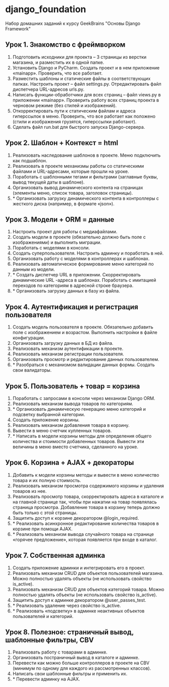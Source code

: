# django_foundation
Набор домашних заданий к курсу GeekBrains "Основы Django Framework"

## Урок 1. Знакомство с фреймворком

1. Подготовить исходники для проекта – 3 страницы из верстки магазина, и разместить их в одной папке.
2. Установить Django и PyCharm. Создать проект и в нем приложение «mainapp». Проверить, что все работает.
3. Разместить шаблоны и статические файлы в соответствующих папках. Настроить проект – файл settings.py. Отредактировать файл диспетчера URL-адресов urls.py.
4. Написать функции-обработчики для всех страниц – файл views.py в приложении «mainapp». Проверить работу всех страниц проекта в черновом режиме (без стилей и изображений).
5. Откорректировать пути к статическим файлам и адреса гиперссылок в меню. Проверить, что все работает как положено (стили и изображения грузятся, гиперссылки работают).
6. Сделать файл run.bat для быстрого запуска Django-сервера.

## Урок 2. Шаблон + Контекст = html

1. Реализовать наследование шаблонов в проекте. Меню подключить как подшаблон.
2. Реализовать в проекте механизмы работы со статическими файлами и URL-адресами, которые прошли на уроке.
3. Поработать с шаблонными тегами и фильтрами (заглавные буквы, вывод текущей даты в шаблоне).
4. Организовать вывод динамического контента на страницах (элементы меню, список товара, заголовок страницы).
5. \* Организовать загрузку динамического контента в контроллеры с жесткого диска (например, в формате «json»).

## Урок 3. Модели + ORM = данные

1. Настроить проект для работы с медиафайлами.
2. Создать модели в проекте (обязательно должно быть поле с изображениями) и выполнить миграции.
3. Поработать с моделями в консоли.
4. Создать суперпользователя. Настроить админку и поработать в ней.
5. Организовать работу с моделями в контроллерах и шаблонах.
6. Реализовать автоматическое формирование меню категорий по данным из модели.
7. \* Создать диспетчер URL в приложении. Скорректировать динамические URL
-адреса в шаблонах. Поработать с имитацией переходов по категориям в адресной строке браузера.
8. \* Организовать загрузку данных в базу из файла.

## Урок 4. Аутентификация и регистрация пользователя

1. Создать модель пользователя в проекте. Обязательно добавить поле с изображением и возрастом. Выполнить настройки в файле конфигурации.
2. Организовать загрузку данных в БД из файла.
3. Реализовать механизм аутентификации в проекте.
4. Реализовать механизм регистрации пользователя.
5. Организовать просмотр и редактирование данных пользователем.
6. \* Разобраться с механизмом валидации данных формы. Создать свои валидаторы.

## Урок 5. Пользователь + товар = корзина

1. Поработать с запросами в консоли через механизм Django ORM.
2. Реализовать механизм вывода товаров по категориям.
3. \* Организовать динамическую генерацию меню категорий и подсветку выбранной категории.
4. Создать приложение корзины.
5. Реализовать механизм добавления товара в корзину.
6. Вывести в меню счетчик купленных товаров.
7. \* Написать в модели корзины методы для определения общего количества и стоимости добавленных товаров. Вывести эти величины в меню вместо счетчика, сделанного на уроке.

## Урок 6. Корзина + AJAX + декораторы

1. Добавить к модели корзины методы и вывести в меню количество товара и их полную стоимость.
2. Реализовать механизм просмотра содержимого корзины и удаления товаров из нее.
3. Реализовать просмотр товара, скорректировать адреса в каталоге и на главной странице так, чтобы при нажатии на товар появлялась страница просмотра. Добавление товара в корзину теперь должно быть только с этой страницы.
4. Защитить доступ к корзине декоратором @login_required.
5. \* Реализовать асинхронное редактирование количества товаров в корзине при помощи AJAX.
6. \* Реализовать механизм вывода случайного товара на странице «горячее предложение», которая появляется при входе в каталог.

## Урок 7. Собственная админка

1. Создать приложение админки и интегрировать его в проект.
2. Реализовать механизм CRUD для объектов пользователей магазина. Можно полностью удалять объекты (не использовать свойство is_active).
3. Реализовать механизм CRUD для объектов категорий товара. Можно полностью удалять объекты (не использовать свойство is_active).
4. Защитить доступ к админке декоратором @user_passes_test.
5. \* Реализовать удаление через свойство is_active.
6. \* Реализовать «подсветку» в админке неактивных объектов пользователей и категорий.

## Урок 8. Полезное: страничный вывод, шаблонные фильтры, CBV

1. Реализовать работу с товарами в админке.
2. Организовать постраничный вывод в каталоге и админке.
3. Перевести как можно больше контроллеров в проекте на CBV (минимум по одному для каждого из рассмотренных классов).
4. Написать свои шаблонные фильтры и применить их.
5. \* Перевести админку на AJAX.